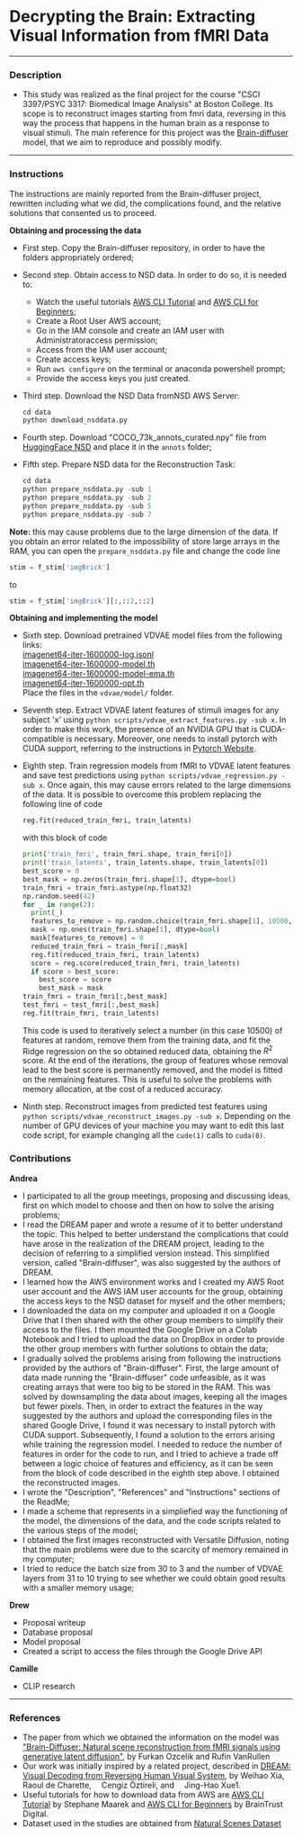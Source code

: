 # Decrypting the Brain: Extracting Visual Information from fMRI Data
---
### Description
- This study was realized as the final project for the course "CSCI 3397/PSYC 3317: Biomedical Image Analysis" at Boston College. Its scope is to reconstruct images starting from fmri data, reversing in this way the process that happens in the human brain as a response to visual stimuli. The main reference for this project was the [Brain-diffuser](https://github.com/ozcelikfu/brain-diffuser) model, that we aim to reproduce and possibly modify.
---
### Instructions
The instructions are mainly reported from the Brain-diffuser project, rewritten including what we did, the complications found, and the relative solutions that consented us to proceed.

**Obtaining and processing the data**

- First step. Copy the Brain-diffuser repository, in order to have the folders appropriately ordered;
- Second step. Obtain access to NSD data. In order to do so, it is needed to:
  
  - Watch the useful tutorials [AWS CLI Tutorial](https://www.youtube.com/watch?v=Rp-A84oh4G8&t=39s) and [AWS CLI for Beginners](https://www.youtube.com/watch?v=9oYd5KQM8AQ&t=315s);
  - Create a Root User AWS account;
  - Go in the IAM console and create an IAM user with Administratoraccess permission;
  - Access from the IAM user account;
  - Create access keys;
  - Run `aws configure` on the terminal or anaconda powershell prompt;
  - Provide the access keys you just created.
  
- Third step. Download the NSD Data fromNSD AWS Server:
    ```python
    cd data
    python download_nsddata.py
    ```
  
- Fourth step. Download "COCO_73k_annots_curated.npy" file from [HuggingFace NSD](https://huggingface.co/datasets/pscotti/naturalscenesdataset/tree/main) and place it in the `annots` folder;
- Fifth step. Prepare NSD data for the Reconstruction Task:
    ```python
    cd data
    python prepare_nsddata.py -sub 1
    python prepare_nsddata.py -sub 2
    python prepare_nsddata.py -sub 5
    python prepare_nsddata.py -sub 7
    ```
  
**Note:** this may cause problems due to the large dimension of the data. If you obtain an error related to the impossibility of store large arrays in the RAM, you can open the `prepare_nsddata.py` file and change the code line
  ```python
  stim = f_stim['imgBrick']
  ```
to  
  ```python
  stim = f_stim['imgBrick'][:,::2,::2]
  ```

**Obtaining and implementing the model**
        
- Sixth step. Download pretrained VDVAE model files from the following links:  
  [imagenet64-iter-1600000-log.jsonl](https://openaipublic.blob.core.windows.net/very-deep-vaes-assets/vdvae-assets-2/imagenet64-iter-1600000-log.jsonl)   
  [imagenet64-iter-1600000-model.th](https://openaipublic.blob.core.windows.net/very-deep-vaes-assets/vdvae-assets-2/imagenet64-iter-1600000-model.th)  
  [imagenet64-iter-1600000-model-ema.th](https://openaipublic.blob.core.windows.net/very-deep-vaes-assets/vdvae-assets-2/imagenet64-iter-1600000-model-ema.th)  
  [imagenet64-iter-1600000-opt.th](https://openaipublic.blob.core.windows.net/very-deep-vaes-assets/vdvae-assets-2/imagenet64-iter-1600000-opt.th)  
  Place the files in the `vdvae/model/` folder.

- Seventh step. Extract VDVAE latent features of stimuli images for any subject 'x' using `python scripts/vdvae_extract_features.py -sub x`. In order to make this work, the presence of an NVIDIA GPU that is CUDA-compatible is necessary. Moreover, one needs to install pytorch with CUDA support, referring to the instructions in [Pytorch Website](https://pytorch.org/get-started/locally/).
- Eighth step. Train regression models from fMRI to VDVAE latent features and save test predictions using `python scripts/vdvae_regression.py -sub x`. Once again, this may cause errors related to the large dimensions of the data. It is possible to overcome this problem replacing the following line of code  
  
  ```python
  reg.fit(reduced_train_fmri, train_latents)
  ```
  
  with this block of code
  
    ```python
    print('train_fmri', train_fmri.shape, train_fmri[0])
    print('train_latents', train_latents.shape, train_latents[0])
    best_score = 0
    best_mask = np.zeros(train_fmri.shape[1], dtype=bool)
    train_fmri = train_fmri.astype(np.float32)
    np.random.seed(42)
    for _ in range(2):
      print(_)
      features_to_remove = np.random.choice(train_fmri.shape[1], 10500, replace=False)
      mask = np.ones(train_fmri.shape[1], dtype=bool)
      mask[features_to_remove] = 0
      reduced_train_fmri = train_fmri[:,mask]
      reg.fit(reduced_train_fmri, train_latents)
      score = reg.score(reduced_train_fmri, train_latents)
      if score > best_score:
        best_score = score
        best_mask = mask
    train_fmri = train_fmri[:,best_mask]
    test_fmri = test_fmri[:,best_mask]
    reg.fit(train_fmri, train_latents)
    ```

    This code is used to iteratively select a number (in this case 10500) of features at random, remove them from the training data, and fit the Ridge regression on the so obtained reduced data, obtaining the $R^2$ score. At the end of the iterations, the group of features whose removal lead to the best score is permanently removed, and the model is fitted on the remaining features. This is useful to solve the problems with memory allocation, at the cost of a reduced accuracy.
- Ninth step. Reconstruct images from predicted test features using `python scripts/vdvae_reconstruct_images.py -sub x`. Depending on the number of GPU devices of your machine you may want to edit this last code script, for example changing all the `cude(1)` calls to `cuda(0)`.
  
### Contributions
**Andrea**
- I participated to all the group meetings, proposing and discussing ideas, first on which model to choose and then on how to solve the arising problems;
- I read the DREAM paper and wrote a resume of it to better understand the topic. This helped to better understand the complications that could have arose in the realization of the DREAM
  project, leading to the decision of referring to a simplified version instead. This simplified version, called "Brain-diffuser", was also suggested by the authors of DREAM.
- I learned how the AWS environment works and I created my AWS Root user account and the AWS IAM user accounts for the group, obtaining the access keys to the NSD dataset for myself and the other members;
- I downloaded the data on my computer and uploaded it on a Google Drive that I then shared with the other group members to simplify their access to the files. I then mounted the Google Drive on a Colab
  Notebook and I tried to upload the data on DropBox in order to provide the other group members with further solutions to obtain the data;
- I gradually solved the problems arising from following the instructions provided by the authors of "Brain-diffuser". First, the large amount of data made running the "Brain-diffuser"
  code unfeasible, as it was creating arrays that were too big to be stored in the RAM. This was solved by downsampling the data about images, keeping all the images but fewer pixels.
  Then, in order to extract the features in the way suggested by the authors and upload the corresponding files in the shared Google Drive, I found it was necessary to install pytorch with CUDA support. Subsequently, I found a solution to the errors arising while training the regression model. I needed to reduce the number of features in order for the code to run, and I tried to achieve a trade off between a logic choice of features and efficiency, as it can be seen from the block of code described in the eighth step above. I obtained the reconstructed images.
- I wrote the "Description", "References" and "Instructions" sections of the ReadMe;
- I made a scheme that represents in a simpliefied way the functioning of the model, the dimensions of the data, and the code scripts related to the various steps of the model;
- I obtained the first images reconstructed with Versatile Diffusion, noting that the main problems were due to the scarcity of memory remained in my computer;
- I tried to reduce the batch size from 30 to 3 and the number of VDVAE layers from 31 to 10 trying to see whether we could obtain good results with a smaller memory usage;

**Drew**
- Proposal writeup
- Database proposal
- Model proposal
- Created a script to access the files through the Google Drive API

**Camille**
- CLIP research

---
### References
- The paper from which we obtained the information on the model was ["Brain-Diffuser: Natural scene reconstruction from fMRI signals using generative latent diffusion"](https://arxiv.org/abs/2303.05334), by Furkan Ozcelik and Rufin VanRullen
- Our work was initially inspired by a related project, described in [DREAM: Visual Decoding from Reversing Human Visual System](https://arxiv.org/pdf/2310.02265.pdf), by Weihao Xia,  Raoul de Charette,  Cengiz Öztireli, and  Jing-Hao Xue1.
- Useful tutorials for how to download data from AWS are [AWS CLI Tutorial](https://www.youtube.com/watch?v=Rp-A84oh4G8&t=39s) by 
Stephane Maarek and [AWS CLI for Beginners](https://www.youtube.com/watch?v=9oYd5KQM8AQ&t=315s) by BrainTrust Digital.
- Dataset used in the studies are obtained from [Natural Scenes Dataset](https://naturalscenesdataset.org/)
